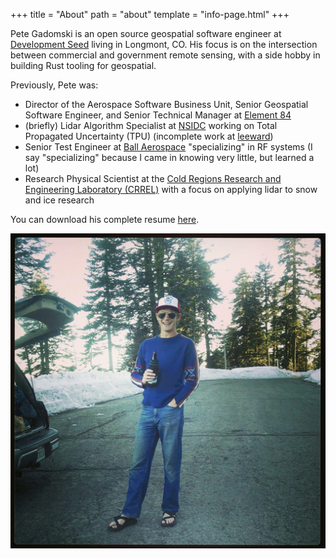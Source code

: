+++
title = "About"
path = "about"
template = "info-page.html"
+++

Pete Gadomski is an open source geospatial software engineer at [Development Seed](https://developmentseed.org/) living in Longmont, CO.
His focus is on the intersection between commercial and government remote sensing, with a side hobby in building Rust tooling for geospatial.

Previously, Pete was:

- Director of the Aerospace Software Business Unit, Senior Geospatial Software Engineer, and Senior Technical Manager at [Element 84](https://www.element84.com/)
- (briefly) Lidar Algorithm Specialist at [NSIDC](https://nsidc.org) working on Total Propagated Uncertainty (TPU) (incomplete work at [leeward](https://github.com/gadomski/leeward))
- Senior Test Engineer at [Ball Aerospace](https://www.baesystems.com/en-us/our-company/inc-businesses/space-and-mission-systems) "specializing" in RF systems (I say "specializing" because I came in knowing very little, but learned a lot)
- Research Physical Scientist at the [Cold Regions Research and Engineering Laboratory (CRREL)](https://www.erdc.usace.army.mil/Locations/CRREL/) with a focus on applying lidar to snow and ice research

You can download his complete resume [here](/pdf/2024-06-GadomskiResume.pdf).

![Pete Gadomski](/img/ashland.jpg)
